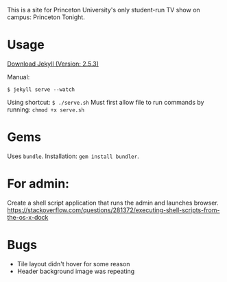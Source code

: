 This is a site for Princeton University's only student-run TV show on campus: Princeton Tonight.

# Usage
[Download Jekyll (Version: 2.5.3)](https://jekyllrb.com/docs/installation/)

Manual:
```
$ jekyll serve --watch
```

Using shortcut:
`$ ./serve.sh`
Must first allow file to run commands by running: `chmod +x serve.sh`

# Gems
Uses `bundle`. Installation: `gem install bundler`.

# For admin:
Create a shell script application that runs the admin and launches browser.  
https://stackoverflow.com/questions/281372/executing-shell-scripts-from-the-os-x-dock

# Bugs
* Tile layout didn't hover for some reason
* Header background image was repeating
